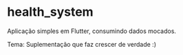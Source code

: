 # health_system

Aplicação simples em Flutter, consumindo dados mocados.

Tema: Suplementação que faz crescer de verdade :)
